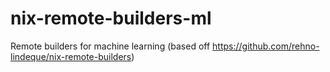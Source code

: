 # nix-remote-builders-ml
Remote builders for machine learning (based off https://github.com/rehno-lindeque/nix-remote-builders)
